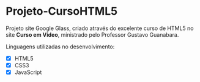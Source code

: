 # Projeto-CursoHTML5
 Projeto site Google Glass, criado através do excelente curso de HTML5 no site **Curso em Vídeo**, ministrado pelo Professor Gustavo Guanabara.

Linguagens utilizadas no desenvolvimento:
- [x] HTML5
- [x] CSS3
- [x] JavaScript
